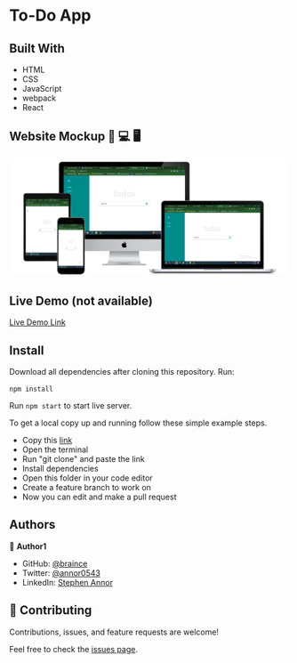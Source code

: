 # To-Do App

## Built With

- HTML
- CSS
- JavaScript
- webpack
- React

## Website Mockup 📱 💻 🖥️

![website_mockup](all-devices-black.png)

## Live Demo (not available)
[Live Demo Link](#)

## Install

Download all dependencies after cloning this repository. Run:
```
npm install
```
Run `npm start` to start live server.

To get a local copy up and running follow these simple example steps.
- Copy this [link](#)
- Open the terminal
- Run "git clone" and paste the link
- Install dependencies 
- Open this folder in your code editor
- Create a feature branch to work on
- Now you can edit and make a pull request

## Authors

👤 **Author1**

- GitHub: [@braince](https://github.com/braincee/)
- Twitter: [@annor0543](https://twitter.com/annor0543/)
- LinkedIn: [Stephen Annor](https://www.linkedin.com/in/stephen-annor/)
  
  
## 🤝 Contributing

Contributions, issues, and feature requests are welcome!

Feel free to check the [issues page](../../issues/).
